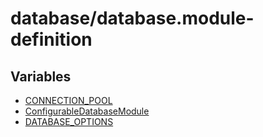 # database/database.module-definition

## Variables

- [CONNECTION\_POOL](variables/CONNECTION_POOL.md)
- [ConfigurableDatabaseModule](variables/ConfigurableDatabaseModule.md)
- [DATABASE\_OPTIONS](variables/DATABASE_OPTIONS.md)
